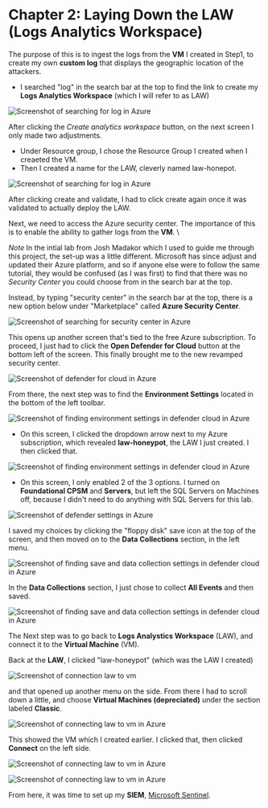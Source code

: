 # Chapter 2: Laying Down the LAW (Logs Analytics Workspace)

The purpose of this is to ingest the logs from the **VM** I created in Step1, to create my own **custom log** that displays the geographic location of the attackers.
- I searched "log" in the search bar at the top to find the link to create my **Logs Analytics Workspace** (which I will refer to as LAW)

![Screenshot of searching for log in Azure](https://github.com/ZeroTrustAccess/Honeypot/blob/main/step2_law1.png)

After clicking the *Create analytics workspace* button, on the next screen I only made two adjustments.
- Under Resource group, I chose the Resource Group I created when I creaeted the VM.
- Then I created a name for the LAW, cleverly named law-honepot.

![Screenshot of searching for log in Azure](https://github.com/ZeroTrustAccess/Honeypot/blob/main/step2_law2.png)

After clicking create and validate, I had to click create again once it was validated to actually deploy the LAW.

Next,  we need to access the Azure security center. The importance of this is to enable the ability to gather logs from the **VM**. \

*Note*
In the intial lab from Josh Madakor which I used to guide me through this project, the set-up was a little different. Microsoft has since adjust and updated their Azure platform, and so if anyone else were to follow the same tutorial, they would be confused (as I was first) to find that there was no *Security Center* you could choose from in the search bar at the top.

Instead, by typing "security center" in the search bar at the top, there is a new option below under "Marketplace" called **Azure Security Center**.

![Screenshot of searching for security center in Azure](https://github.com/ZeroTrustAccess/Honeypot/blob/main/step2_law2.5.png)

This opens up another screen that's tied to the free Azure subscription. To proceed, I just had to click the **Open Defender for Cloud** button at the bottom left of the screen. This finally brought me to the new revamped security center.

![Screenshot of defender for cloud in Azure](https://github.com/ZeroTrustAccess/Honeypot/blob/main/step2_law3.png)

From there, the next step was to find the **Environment Settings** located in the bottom of the left toolbar.

![Screenshot of finding environment settings in defender cloud in Azure](https://github.com/ZeroTrustAccess/Honeypot/blob/main/step2_law4.png)

- On this screen, I clicked the dropdown arrow next to my Azure subscription, which revealed **law-honeypot**, the LAW I just created. I then clicked that.

![Screenshot of finding environment settings in defender cloud in Azure](https://github.com/ZeroTrustAccess/Honeypot/blob/main/step2_law5.png)

- On this screen, I only enabled 2 of the 3 options. I turned on **Foundational CPSM** and **Servers**, but left the SQL Servers on Machines off, because I didn't need to do anything with SQL Servers for this lab.

![Screenshot of defender settings in Azure](https://github.com/ZeroTrustAccess/Honeypot/blob/main/step2_law6.png)

I saved my choices by clicking the "floppy disk" save icon at the top of the screen, and then moved on to the **Data Collections** section, in the left menu.

![Screenshot of finding save and data collection settings in defender cloud in Azure](https://github.com/ZeroTrustAccess/Honeypot/blob/main/step2_law7.png)

In the **Data Collections** section, I just chose to collect **All Events** and then saved.

![Screenshot of finding save and data collection settings in defender cloud in Azure](https://github.com/ZeroTrustAccess/Honeypot/blob/main/step2_law8.png)

The Next step was to go back to **Logs Analystics Workspace** (LAW), and connect it to the **Virtual Machine** (VM).

Back at the **LAW**, I clicked "law-honeypot" (which was the LAW I created) 

![Screenshot of connection law to vm](https://github.com/ZeroTrustAccess/Honeypot/blob/main/step2_law9.png)

and that opened up another menu on the side. From there I had to scroll down a little, and choose **Virtual Machines (depreciated)** under the section labeled **Classic**.

![Screenshot of connecting law to vm in Azure](https://github.com/ZeroTrustAccess/Honeypot/blob/main/step2_law10.png)

This showed the VM which I created earlier. I clicked that, then clicked **Connect** on the left side.

![Screenshot of connecting law to vm in Azure](https://github.com/ZeroTrustAccess/Honeypot/blob/main/step2_law11.png)

![Screenshot of connecting law to vm in Azure](https://github.com/ZeroTrustAccess/Honeypot/blob/main/step2_law12.png)

From here, it was time to set up my **SIEM**, [Microsoft Sentinel](https://github.com/ZeroTrustAccess/Honepot/blob/main/Step3_Sent.md).
